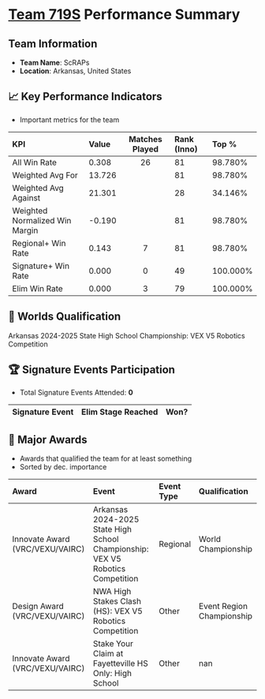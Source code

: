 # [Team 719S](https://https://www.robotevents.com/teams/V5RC/719S) Performance Summary

##  Team Information
- **Team Name**: ScRAPs
- **Location**: Arkansas, United States

## 📈 Key Performance Indicators
- Important metrics for the team

| KPI | Value | Matches Played | Rank (Inno) | Top % |
|:---|:-----|:--------------:|:----|:-----|
| All Win Rate | 0.308 | 26 | 81 | 98.780% |
| Weighted Avg For | 13.726 |  | 81 | 98.780% |
| Weighted Avg Against | 21.301 |  | 28 | 34.146% |
| Weighted Normalized Win Margin | -0.190 |  | 81 | 98.780% |
| Regional+ Win Rate | 0.143 | 7 | 81 | 98.780% |
| Signature+ Win Rate | 0.000 | 0 | 49 | 100.000% |
| Elim Win Rate | 0.000 | 3 | 79 | 100.000% |


## 🎯 Worlds Qualification
Arkansas 2024-2025 State High School Championship: VEX V5 Robotics Competition

## 🏆 Signature Events Participation
- Total Signature Events Attended: **0**

| Signature Event | Elim Stage Reached | Won? |
|:----------------|:-------------------|:----|


## 🥇 Major Awards
- Awards that qualified the team for at least something
- Sorted by dec. importance

| Award | Event | Event Type | Qualification |
|:------|:------|:-----------|:--------------|
| Innovate Award (VRC/VEXU/VAIRC) | Arkansas 2024-2025 State High School Championship: VEX V5 Robotics Competition | Regional | World Championship |
| Design Award (VRC/VEXU/VAIRC) | NWA High Stakes Clash (HS): VEX V5 Robotics Competition | Other | Event Region Championship |
| Innovate Award (VRC/VEXU/VAIRC) | Stake Your Claim at Fayetteville HS Only: High School | Other | nan |

